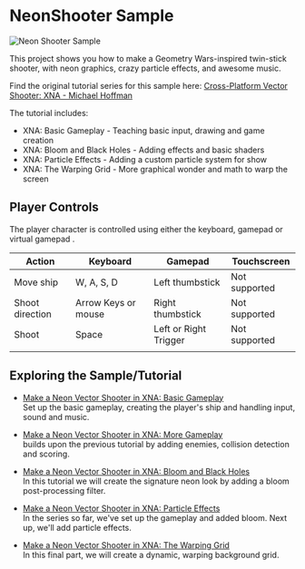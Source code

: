 # NeonShooter Sample

![Neon Shooter Sample](../Images/NeonShooter-Sample.png)

This project shows you how to make a Geometry Wars-inspired twin-stick shooter, with neon graphics, crazy particle effects, and awesome music.

Find the original tutorial series for this sample here: [Cross-Platform Vector Shooter: XNA - Michael Hoffman](https://gamedevelopment.tutsplus.com/series/cross-platform-vector-shooter-xna--gamedev-10559)

The tutorial includes:

* XNA: Basic Gameplay - Teaching basic input, drawing and game creation
* XNA: Bloom and Black Holes - Adding effects and basic shaders
* XNA: Particle Effects - Adding a custom particle system for show
* XNA: The Warping Grid - More graphical wonder and math to warp the screen

## Player Controls

The player character is controlled using either the keyboard, gamepad or virtual gamepad .

|Action|Keyboard|Gamepad|Touchscreen|
|-|-|-|-|
|Move ship|W, A, S, D|Left thumbstick| Not supported|
|Shoot direction|Arrow Keys or mouse|Right thumbstick| Not supported|
|Shoot|Space|Left or Right Trigger|Not supported|
|||||

## Exploring the Sample/Tutorial

* [Make a Neon Vector Shooter in XNA: Basic Gameplay](https://gamedevelopment.tutsplus.com/tutorials/make-a-neon-vector-shooter-in-xna-basic-gameplay--gamedev-9859)</br>Set up the basic gameplay, creating the player's ship and handling input, sound and music.

* [Make a Neon Vector Shooter in XNA: More Gameplay](https://gamedevelopment.tutsplus.com/tutorials/make-a-neon-vector-shooter-in-xna-more-gameplay--gamedev-10103)</br>builds upon the previous tutorial by adding enemies, collision detection and scoring.

* [Make a Neon Vector Shooter in XNA: Bloom and Black Holes](https://gamedevelopment.tutsplus.com/tutorials/make-a-neon-vector-shooter-in-xna-bloom-and-black-holes--gamedev-9877)</br>In this tutorial we will create the signature neon look by adding a bloom post-processing filter.

* [Make a Neon Vector Shooter in XNA: Particle Effects](https://gamedevelopment.tutsplus.com/tutorials/make-a-neon-vector-shooter-in-xna-particle-effects--gamedev-10111)</br>In the series so far, we've set up the gameplay and added bloom. Next up, we'll add particle effects.

* [Make a Neon Vector Shooter in XNA: The Warping Grid](https://gamedevelopment.tutsplus.com/tutorials/make-a-neon-vector-shooter-in-xna-the-warping-grid--gamedev-9904)</br>In this final part, we will create a dynamic, warping background grid.